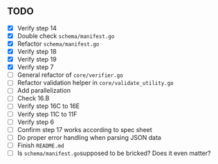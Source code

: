 ## TODO
- [x] Verify step 14
- [x] Double check `schema/manifest.go`
- [x] Refactor `schema/manifest.go`
- [x] Verify step 18
- [x] Verify step 19
- [x] Verify step 7
- [ ] General refactor of `core/verifier.go`
- [ ] Refactor validation helper in `core/validate_utility.go`
- [ ] Add parallelization
- [ ] Check 16.B
- [ ] Verify step 16C to 16E
- [ ] Verify step 11C to 11F
- [ ] Verify step 6
- [ ] Confirm step 17 works according to spec sheet
- [ ] Do proper error handling when parsing JSON data
- [ ] Finish `README.md`
- [ ] Is `schema/manifest.go`supposed to be bricked? Does it even matter?
